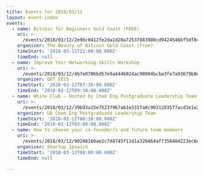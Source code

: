 ```yaml
---
title: Events for 2018/03/12
layout: event-index
events:
  - name: Bitcoin for Beginners Gold Coast (FREE)
    uri: >-
      /events/2018/03/12/2e96c0412fe2da1d28a72537883980cd9424546bf5df84cf2501fd144e9b3c0d
    organizer: The Beauty of Bitcoin Gold Coast (free)
    timeStart: '2018-03-11T21:00:00.000Z'
    timeEnd: null
  - name: Improve Your Networking Skills Workshop
    uri: >-
      /events/2018/03/12/4b7e0706bd57e9a4446024ac98904bcba3fe7a93679b8e1ff88527d8202da5db
    organizer: QUT EESS
    timeStart: '2018-03-12T07:30:00.000Z'
    timeEnd: '2018-03-12T09:30:00.000Z'
  - name: Whine Club – Hosted by Chem Eng Postgraduate Leadership Team
    uri: >-
      /events/2018/03/12/39b93a15e75237967a61e331fa8c9031283577acd3e1e26c724ad79d010f3462
    organizer: UQ Chem Eng Postgraduate Leadership Team
    timeStart: '2018-03-12T00:30:00.000Z'
    timeEnd: '2018-03-12T03:00:00.000Z'
  - name: How to choose your co-founder/s and future team members
    uri: >-
      /events/2018/03/12/90288160ae2c748745f11d1a320464af7358404223ec6e0d7b21ad63d20f82fa
    organizer: Startup Ipswich
    timeStart: '2018-03-12T08:00:00.000Z'
    timeEnd: null

---
```

